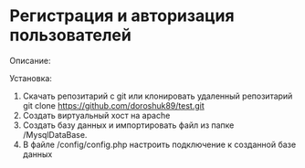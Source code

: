 # Регистрация и авторизация пользователей

Описание:

Установка: 

1. Скачать репозитарий с git или клонировать удаленный репозитарий
git clone https://github.com/doroshuk89/test.git
2. Создать виртуальный хост на apache
3. Создать базу данных и импортировать файл из папке /MysqlDataBase. 
4. В файле /config/config.php настроить подключение к созданной базе данных



